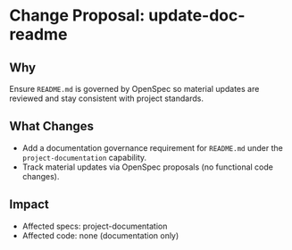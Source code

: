 # Change Proposal: update-doc-readme

## Why

Ensure `README.md` is governed by OpenSpec so material updates are reviewed and stay consistent with project standards.

## What Changes

- Add a documentation governance requirement for `README.md` under the `project-documentation` capability.
- Track material updates via OpenSpec proposals (no functional code changes).

## Impact

- Affected specs: project-documentation
- Affected code: none (documentation only)
